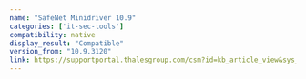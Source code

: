 ```yaml
---
name: "SafeNet Minidriver 10.9"
categories: ['it-sec-tools']
compatibility: native
display_result: "Compatible"
version_from: "10.9.3120"
link: https://supportportal.thalesgroup.com/csm?id=kb_article_view&sys_kb_id=251a10664761cad054c15502e26d4370&sysparm_article=KB0028458
---
```

